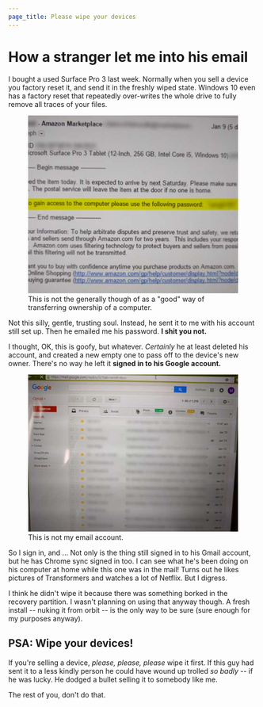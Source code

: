 ```yaml
---
page_title: Please wipe your devices
---
```


# How a stranger let me into his email

I bought a used Surface Pro 3 last week. Normally when you sell a device you factory reset it, and send it in the freshly wiped state. Windows 10 even has a factory reset that repeatedly over-writes the whole drive to fully remove all traces of your files.

<figure>
<img src="emailed-password.jpg">
<figcaption>
This is not the generally though of as a "good" way of transferring ownership of a computer.
</figcaption>
</figure>

Not this silly, gentle, trusting soul. Instead, he sent it to me with his account still set up. Then he emailed me his password. **I shit you not.**

I thought, OK, this is goofy, but whatever. *Certainly* he at least deleted his account, and created a new empty one to pass off to the device's new owner. There's no way he left it **signed in to his Google account.**

<figure>
<img src="email.jpg">
<figcaption>
This is not my email account.
</figcaption>
</figure>

So I sign in, and ... Not only is the thing still signed in to his Gmail account, but he has Chrome sync signed in too. I can see what he's been doing on his computer at home while this one was in the mail! Turns out he likes pictures of Transformers and watches a lot of Netflix. But I digress.

I think he didn't wipe it because there was something borked in the recovery partition. I wasn't planning on using that anyway though. A fresh install -- nuking it from orbit -- is the only way to be sure (sure enough for my purposes anyway).

## PSA: Wipe your devices!

If you're selling a device, *please, please, please* wipe it first. If this guy had sent it to a less kindly person he could have wound up trolled *so badly* -- if he was lucky. He dodged a bullet selling it to somebody like me.

The rest of you, don't do that.
